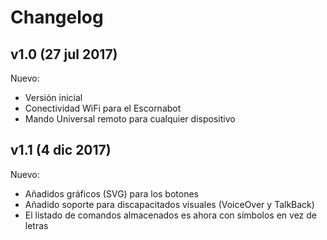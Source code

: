 
# Changelog

## v1.0 (27 jul 2017)

Nuevo:
- Versión inicial
- Conectividad WiFi para el Escornabot
- Mando Universal remoto para cualquier dispositivo


## v1.1 (4 dic 2017)

Nuevo:
- Añadidos gráficos (SVG) para los botones
- Añadido soporte para discapacitados visuales (VoiceOver y TalkBack)
- El listado de comandos almacenados es ahora con símbolos en vez de letras
